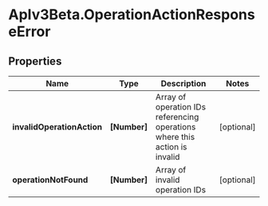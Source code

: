 # ApIv3Beta.OperationActionResponseError

## Properties

Name | Type | Description | Notes
------------ | ------------- | ------------- | -------------
**invalidOperationAction** | **[Number]** | Array of operation IDs referencing operations where this action is invalid | [optional] 
**operationNotFound** | **[Number]** | Array of invalid operation IDs | [optional] 


